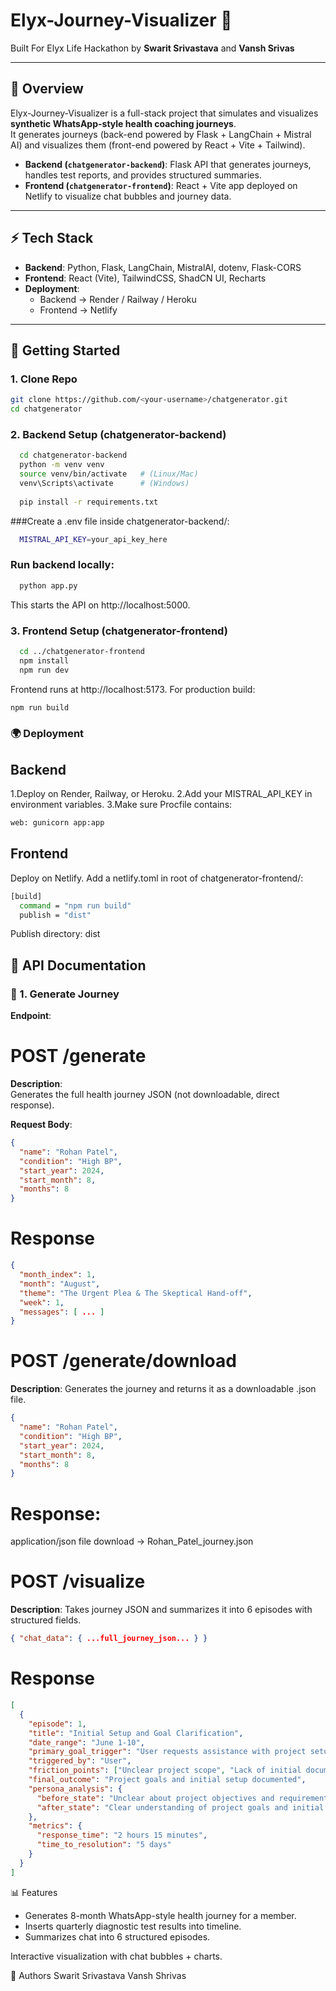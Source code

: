 # Elyx-Journey-Visualizer 🧩

Built For Elyx Life Hackathon by **Swarit Srivastava** and **Vansh Srivas**

---

## 📌 Overview
Elyx-Journey-Visualizer is a full-stack project that simulates and visualizes **synthetic WhatsApp-style health coaching journeys**.  
It generates journeys (back-end powered by Flask + LangChain + Mistral AI) and visualizes them (front-end powered by React + Vite + Tailwind).

- **Backend (`chatgenerator-backend`)**: Flask API that generates journeys, handles test reports, and provides structured summaries.  
- **Frontend (`chatgenerator-frontend`)**: React + Vite app deployed on Netlify to visualize chat bubbles and journey data.

---

## ⚡ Tech Stack
- **Backend**: Python, Flask, LangChain, MistralAI, dotenv, Flask-CORS  
- **Frontend**: React (Vite), TailwindCSS, ShadCN UI, Recharts  
- **Deployment**:  
  - Backend → Render / Railway / Heroku  
  - Frontend → Netlify  

---

## 🚀 Getting Started

### 1. Clone Repo
```bash
git clone https://github.com/<your-username>/chatgenerator.git
cd chatgenerator
```
### 2. Backend Setup (chatgenerator-backend)
```bash
  cd chatgenerator-backend
  python -m venv venv
  source venv/bin/activate   # (Linux/Mac)
  venv\Scripts\activate      # (Windows)
  
  pip install -r requirements.txt
```
###Create a .env file inside chatgenerator-backend/:
```bash
  MISTRAL_API_KEY=your_api_key_here
```
### Run backend locally:
```bash
  python app.py
```
This starts the API on http://localhost:5000.

### 3. Frontend Setup (chatgenerator-frontend)
```bash
  cd ../chatgenerator-frontend
  npm install
  npm run dev
```
Frontend runs at http://localhost:5173.
For production build:
```bash
npm run build
```
### 🌍 Deployment

## Backend

1.Deploy on Render, Railway, or Heroku.
2.Add your MISTRAL_API_KEY in environment variables.
3.Make sure Procfile contains:
``` bash
web: gunicorn app:app
```
## Frontend

Deploy on Netlify.
Add a netlify.toml in root of chatgenerator-frontend/:
```bash
[build]
  command = "npm run build"
  publish = "dist"
```
Publish directory: dist

## 📡 API Documentation

### 🔹 1. Generate Journey
**Endpoint**:  

# POST /generate

**Description**:  
Generates the full health journey JSON (not downloadable, direct response).

**Request Body**:
```json
{
  "name": "Rohan Patel",
  "condition": "High BP",
  "start_year": 2024,
  "start_month": 8,
  "months": 8
}
```
# Response 
```json
{
  "month_index": 1,
  "month": "August",
  "theme": "The Urgent Plea & The Skeptical Hand-off",
  "week": 1,
  "messages": [ ... ]
}
```
# POST /generate/download

**Description**: 
Generates the journey and returns it as a downloadable .json file.
```json
{
  "name": "Rohan Patel",
  "condition": "High BP",
  "start_year": 2024,
  "start_month": 8,
  "months": 8
}
```
# Response:
application/json file download → Rohan_Patel_journey.json

# POST /visualize

**Description**: 
Takes journey JSON and summarizes it into 6 episodes with structured fields.
```json
{ "chat_data": { ...full_journey_json... } }
```
# Response 
```json
[
  {
    "episode": 1,
    "title": "Initial Setup and Goal Clarification",
    "date_range": "June 1-10",
    "primary_goal_trigger": "User requests assistance with project setup and goal definition",
    "triggered_by": "User",
    "friction_points": ["Unclear project scope", "Lack of initial documentation"],
    "final_outcome": "Project goals and initial setup documented",
    "persona_analysis": {
      "before_state": "Unclear about project objectives and requirements",
      "after_state": "Clear understanding of project goals and initial steps"
    },
    "metrics": {
      "response_time": "2 hours 15 minutes",
      "time_to_resolution": "5 days"
    }
  }
]
```
📊 Features

- Generates 8-month WhatsApp-style health journey for a member.
- Inserts quarterly diagnostic test results into timeline.
- Summarizes chat into 6 structured episodes.

Interactive visualization with chat bubbles + charts.

👥 Authors
Swarit Srivastava
Vansh Shrivas

